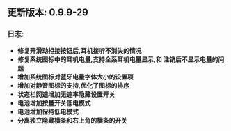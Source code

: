 ## 更新版本: 0.9.9-29
### 日志:
+ **修复开滑动拒接按钮后,耳机接听不消失的情况**
+ **修复系统图标中的耳机电量,支持全系耳机电量显示,和 注销后不显示电量的问题**
+ **增加系统图标对蓝牙电量字体大小的设置项**
+ **增加对静音图标的支持,优化了图标的排序**
+ **状态栏网速增加无速率隐藏设置开关**
+ **电池增加按量开关低电模式**
+ **电池增加保持低电模式**
+ **分离独立隐藏横条和右上角的横条的开关**
